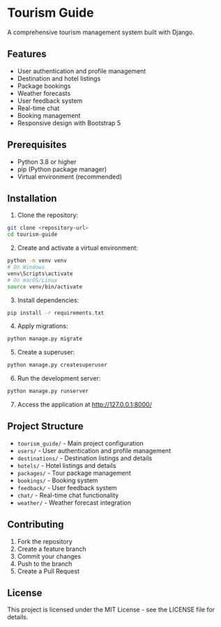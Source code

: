 # Tourism Guide

A comprehensive tourism management system built with Django.

## Features

- User authentication and profile management
- Destination and hotel listings
- Package bookings
- Weather forecasts
- User feedback system
- Real-time chat
- Booking management
- Responsive design with Bootstrap 5

## Prerequisites

- Python 3.8 or higher
- pip (Python package manager)
- Virtual environment (recommended)

## Installation

1. Clone the repository:
```bash
git clone <repository-url>
cd tourism-guide
```

2. Create and activate a virtual environment:
```bash
python -m venv venv
# On Windows
venv\Scripts\activate
# On macOS/Linux
source venv/bin/activate
```

3. Install dependencies:
```bash
pip install -r requirements.txt
```

4. Apply migrations:
```bash
python manage.py migrate
```

5. Create a superuser:
```bash
python manage.py createsuperuser
```

6. Run the development server:
```bash
python manage.py runserver
```

7. Access the application at http://127.0.0.1:8000/

## Project Structure

- `tourism_guide/` - Main project configuration
- `users/` - User authentication and profile management
- `destinations/` - Destination listings and details
- `hotels/` - Hotel listings and details
- `packages/` - Tour package management
- `bookings/` - Booking system
- `feedback/` - User feedback system
- `chat/` - Real-time chat functionality
- `weather/` - Weather forecast integration

## Contributing

1. Fork the repository
2. Create a feature branch
3. Commit your changes
4. Push to the branch
5. Create a Pull Request

## License

This project is licensed under the MIT License - see the LICENSE file for details. 